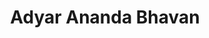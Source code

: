 ---
title: "Adyar Ananda Bhavan"
url: /coimbatore/adyar-ananda-bhavan-dr-nanjappa-road/
shop: confectionery
---